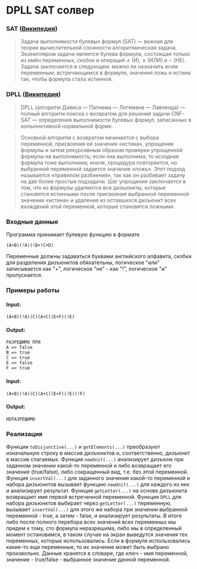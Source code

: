 # DPLL SAT солвер

### SAT ([Википедия](https://ru.wikipedia.org/wiki/%D0%97%D0%B0%D0%B4%D0%B0%D1%87%D0%B0_%D0%B2%D1%8B%D0%BF%D0%BE%D0%BB%D0%BD%D0%B8%D0%BC%D0%BE%D1%81%D1%82%D0%B8_%D0%B1%D1%83%D0%BB%D0%B5%D0%B2%D1%8B%D1%85_%D1%84%D0%BE%D1%80%D0%BC%D1%83%D0%BB#%D0%92%D1%8B%D1%87%D0%B8%D1%81%D0%BB%D0%B8%D1%82%D0%B5%D0%BB%D1%8C%D0%BD%D0%B0%D1%8F_%D1%81%D0%BB%D0%BE%D0%B6%D0%BD%D0%BE%D1%81%D1%82%D1%8C))
> Задача выполнимости булевых формул (SAT) — важная для теории вычислительной сложности алгоритмическая задача. Экземпляром задачи является булева формула, состоящая только из имён переменных, скобок и операций $\wedge$ (И), $\vee$  (ИЛИ) и $\neg$  (HE). Задача заключается в следующем: можно ли назначить всем переменным, встречающимся в формуле, значения ложь и истина так, чтобы формула стала истинной.

### DPLL ([Википедия](https://ru.wikipedia.org/wiki/DPLL#%D0%A0%D0%B5%D0%B0%D0%BB%D0%B8%D0%B7%D0%B0%D1%86%D0%B8%D0%B8_%D0%B8_%D0%BF%D1%80%D0%B8%D0%BB%D0%BE%D0%B6%D0%B5%D0%BD%D0%B8%D1%8F))
>DPLL (алгоритм Дэвиса — Патнема — Логемана — Лавленда) — полный алгоритм поиска с возвратом для решения задачи CNF-SAT — определения выполнимости булевых формул, записанных в конъюнктивной нормальной форме.

>Основной алгоритм с возвратом начинается с выбора переменной, присвоения ей значения «истина», упрощения формулы и затем рекурсивным образом проверки упрощенной формулы на выполнимость; если она выполнима, то исходная формула тоже выполнима; иначе, процедура повторяется, но выбранной переменной задается значение «ложь». Этот подход называется «правилом разбиения», так как он разбивает задачу на две более простые подзадачи. Шаг упрощения заключается в том, что из формулы удаляются все дизъюнкты, которые становятся истинными после присвоения выбранной переменной значения «истина» и удаления из оставшихся дизъюнкт всех вхождений этой переменной, которые становятся ложными.

### Входные данные
Программа принимает булевую функцию в формате 
```
(A+B)(!A)(!B+!C+D)
```
Переменные должны задаваться буквами английского алфавита, скобки для разделения дизъюнктов обяхательны, логическое "или" записывается как "+", логическое "не" - как "!", логическое "и" пропускается.

### Примеры работы

#### Input:
```
(A+B)(!A)(C)(A+C)(E+F)(!E)
````

#### Output:

```
РАЗРЕШИМО ПРИ
A => false
B => true
C => true
E => false
F => true
```

#### Input:
```
(A+B)(!A)(C)(A+C)(E+F)(!E)(!F)
````

#### Output:

```
НЕРАЗРЕШИМО
```

### Реализация
Функции ```toDisjunctive(...)``` и ```getElements(...)``` преобразуют изначальную строку в массив дизъюнктов и, соответственно, дизъюнкт в массив слагаемых. Функция ```newUnit(...)``` анализирует дизъюнк при заданном значении какой-то переменной и либо возвращает его значение (true/false), либо сокращенный вид, т.е. без этой переменной. Функция ```insertVal(...)``` для заданного значения какой-то переменной и набора дизъюнктов вызывает функцию ```newUnit(...)``` для каждого из них и анализирует результат. Функция ```getLetter(...)``` на основе дизъюнкта возвращает имя первой встреченной переменной. Функция ```DPLL``` для набора дизъюнктов выбирает через ```getLetter(...)``` переменную, вызывает ```insertVal(...)``` для этого же набора при значении выбранной переменной - true, а затем - false, и анализирует результаты. В итоге либо после полного перебора всех значений всех переменных мы придем к тому, сто формула неразрешима, либо мы в определенный момент остановимся, в таком случае на экран выведутся значения тех переменных, которые использовались. Если в формуле использовались какие-то еще переменные, то их значение может быть выбрано произвольно. Данные хранятся в словаре, где ключ - имя переменной, значение - true/false - выбранное значение данной переменной.
